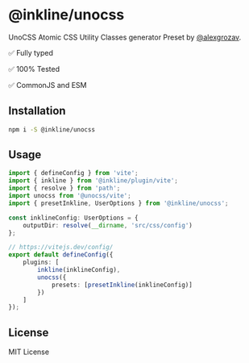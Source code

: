 # @inkline/unocss

UnoCSS Atomic CSS Utility Classes generator Preset by [@alexgrozav](http://github.com/alexgrozav).

✅ Fully typed

✅ 100% Tested

✅ CommonJS and ESM

## Installation
~~~bash
npm i -S @inkline/unocss
~~~

## Usage

~~~ts
import { defineConfig } from 'vite';
import { inkline } from '@inkline/plugin/vite';
import { resolve } from 'path';
import unocss from '@unocss/vite';
import { presetInkline, UserOptions } from '@inkline/unocss';

const inklineConfig: UserOptions = {
    outputDir: resolve(__dirname, 'src/css/config')
};

// https://vitejs.dev/config/
export default defineConfig({
    plugins: [
        inkline(inklineConfig),
        unocss({
            presets: [presetInkline(inklineConfig)]
        })
    ]
});

~~~

## License
MIT License
